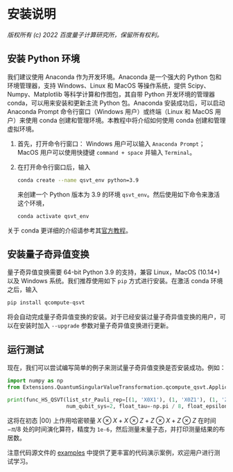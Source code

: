 # 安装说明

*版权所有 (c) 2022 百度量子计算研究所，保留所有权利。*

## 安装 Python 环境

我们建议使用 Anaconda 作为开发环境。Anaconda 是一个强大的 Python 包和环境管理器，支持 Windows、Linux 和 MacOS 等操作系统，提供 Scipy、Numpy、Matplotlib 等科学计算和作图包，其自带 Python 开发环境的管理器 conda，可以用来安装和更新主流 Python 包。Anaconda 安装成功后，可以启动 Anaconda Prompt 命令行窗口（Windows 用户）或终端（Linux 和 MacOS 用户）来使用 conda 创建和管理环境。本教程中将介绍如何使用 conda 创建和管理虚拟环境。

1. 首先，打开命令行窗口： Windows 用户可以输入 ``Anaconda Prompt``；MacOS 用户可以使用快捷键 ``command + space`` 并输入 ``Terminal``。

2. 在打开命令行窗口后，输入

    ```bash
    conda create --name qsvt_env python=3.9
    ```

    来创建一个 Python 版本为 3.9 的环境 ``qsvt_env``。然后使用如下命令来激活这个环境，

    ```bash
    conda activate qsvt_env
    ```
关于 conda 更详细的介绍请参考其[官方教程](https://docs.conda.io/projects/conda/en/latest/user-guide/getting-started.html)。

## 安装量子奇异值变换

量子奇异值变换需要 64-bit Python 3.9 的支持，兼容 Linux，MacOS (10.14+)以及 Windows 系统。我们推荐使用如下 `pip` 方式进行安装。在激活 conda 环境之后，输入

```bash
pip install qcompute-qsvt
```

将会自动完成量子奇异值变换的安装。对于已经安装过量子奇异值变换的用户，可以在安装时加入 `--upgrade` 参数对量子奇异值变换进行更新。

## 运行测试

现在，我们可以尝试编写简单的例子来测试量子奇异值变换是否安装成功。例如：

```python
import numpy as np
from Extensions.QuantumSingularValueTransformation.qcompute_qsvt.Application.HamiltonianSimulation.HamiltonianSimulation import func_HS_QSVT

print(func_HS_QSVT(list_str_Pauli_rep=[(1, 'X0X1'), (1, 'X0Z1'), (1, 'Z0X1'), (1, 'Z0Z1')], 
                   num_qubit_sys=2, float_tau=-np.pi / 8, float_epsilon=1e-6, circ_output=False)['counts'])
```

这将在初态 $|00\rangle$ 上作用哈密顿量 $X\otimes X + X\otimes Z + Z\otimes X + Z\otimes Z$ 在时间 $-\pi/8$ 处的时间演化算符，精度为 `1e-6`，然后测量末量子态，并打印测量结果的布居数。

注意代码源文件的 [examples](https://github.com/baidu/QCompute/tree/master/Extensions/QuantumSingularValueTransformation/examples) 中提供了更丰富的代码演示案例，欢迎用户进行测试学习。